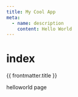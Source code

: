 ```yaml
---
title: My Cool App
meta:
  - name: description
    content: Hello World
---
```


# index

{{ frontmatter.title }}

<router-link to="/helloworld">helloworld page</router-link>
